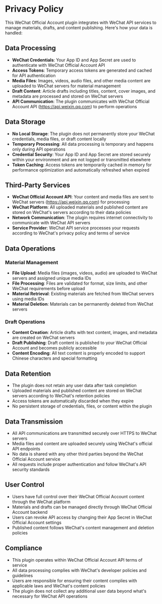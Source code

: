 # Privacy Policy

This WeChat Official Account plugin integrates with WeChat API services to manage materials, drafts, and content publishing. Here's how your data is handled:

## Data Processing

- **WeChat Credentials**: Your App ID and App Secret are used to authenticate with WeChat Official Account API
- **Access Tokens**: Temporary access tokens are generated and cached for API authentication
- **Media Files**: Images, videos, audio files, and other media content are uploaded to WeChat servers for material management
- **Draft Content**: Article drafts including titles, content, cover images, and metadata are processed and stored on WeChat servers
- **API Communication**: The plugin communicates with WeChat Official Account API (https://api.weixin.qq.com) to perform operations

## Data Storage

- **No Local Storage**: The plugin does not permanently store your WeChat credentials, media files, or draft content locally
- **Temporary Processing**: All data processing is temporary and happens only during API operations
- **Credential Security**: Your App ID and App Secret are stored securely within your environment and are not logged or transmitted elsewhere
- **Token Caching**: Access tokens are temporarily cached in memory for performance optimization and automatically refreshed when expired

## Third-Party Services

- **WeChat Official Account API**: Your content and media files are sent to WeChat servers (https://api.weixin.qq.com) for processing
- **WeChat Platform**: All uploaded materials and published content are stored on WeChat's servers according to their data policies
- **Network Communication**: The plugin requires internet connectivity to communicate with WeChat API servers
- **Service Provider**: WeChat API service processes your requests according to WeChat's privacy policy and terms of service

## Data Operations

### Material Management
- **File Upload**: Media files (images, videos, audio) are uploaded to WeChat servers and assigned unique media IDs
- **File Processing**: Files are validated for format, size limits, and other WeChat requirements before upload
- **Material Retrieval**: Existing materials are fetched from WeChat servers using media IDs
- **Material Deletion**: Materials can be permanently deleted from WeChat servers

### Draft Operations
- **Content Creation**: Article drafts with text content, images, and metadata are created on WeChat servers
- **Draft Publishing**: Draft content is published to your WeChat Official Account and becomes publicly accessible
- **Content Encoding**: All text content is properly encoded to support Chinese characters and special formatting

## Data Retention

- The plugin does not retain any user data after task completion
- Uploaded materials and published content are stored on WeChat servers according to WeChat's retention policies
- Access tokens are automatically discarded when they expire
- No persistent storage of credentials, files, or content within the plugin

## Data Transmission

- All API communications are transmitted securely over HTTPS to WeChat servers
- Media files and content are uploaded securely using WeChat's official API endpoints
- No data is shared with any other third parties beyond the WeChat Official Account service
- All requests include proper authentication and follow WeChat's API security standards

## User Control

- Users have full control over their WeChat Official Account content through the WeChat platform
- Materials and drafts can be managed directly through WeChat Official Account backend
- Users can revoke API access by changing their App Secret in WeChat Official Account settings
- Published content follows WeChat's content management and deletion policies

## Compliance

- This plugin operates within WeChat Official Account API terms of service
- All data processing complies with WeChat's developer policies and guidelines
- Users are responsible for ensuring their content complies with applicable laws and WeChat's content policies
- The plugin does not collect any additional user data beyond what's necessary for WeChat API operations